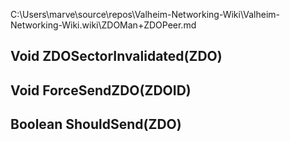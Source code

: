 C:\Users\marve\source\repos\Valheim-Networking-Wiki\Valheim-Networking-Wiki.wiki\ZDOMan+ZDOPeer.md

## Void ZDOSectorInvalidated(ZDO)

## Void ForceSendZDO(ZDOID)

## Boolean ShouldSend(ZDO)